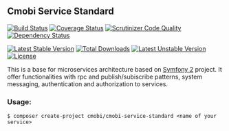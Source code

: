 ## Cmobi Service Standard ##

[![Build Status](https://travis-ci.org/contamobi/cmobi-service-standard.svg?branch=master)](http://travis-ci.org/contamobi/cmobi-service-standard)
[![Coverage Status](https://coveralls.io/repos/github/contamobi/cmobi-service-standard/badge.svg?branch=master)](https://coveralls.io/github/contamobi/cmobi-service-standard?branch=master)
[![Scrutinizer Code Quality](https://scrutinizer-ci.com/g/contamobi/cmobi-service-standard/badges/quality-score.png?b=master)](https://scrutinizer-ci.com/g/contamobi/cmobi-service-standard/?branch=master)
[![Dependency Status](https://www.versioneye.com/user/projects/56d4363e0a4ec1002d2f894b/badge.svg?style=flat)](https://www.versioneye.com/user/projects/56d4363e0a4ec1002d2f894b)

[![Latest Stable Version](https://poser.pugx.org/cmobi/cmobi-service-standard/v/stable)](https://packagist.org/packages/cmobi/cmobi-service-standard)
[![Total Downloads](https://poser.pugx.org/cmobi/cmobi-service-standard/downloads)](https://packagist.org/packages/cmobi/cmobi-service-standard)
[![Latest Unstable Version](https://poser.pugx.org/cmobi/cmobi-service-standard/v/unstable)](https://packagist.org/packages/cmobi/cmobi-service-standard)
[![License](https://poser.pugx.org/cmobi/cmobi-service-standard/license)](https://packagist.org/packages/cmobi/cmobi-service-standard)

This is a base for microservices architecture based on [Symfony 2](http://symfony.com/) project. It offer functionalities with rpc and publish/subiscribe patterns, system messaging, authentication and authorization to services.

### Usage:

```$ composer create-project cmobi/cmobi-service-standard <name of your service>``` 
